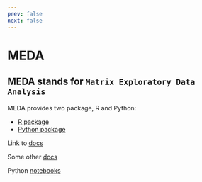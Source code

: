 ```yaml
---
prev: false
next: false
---
```


# MEDA

## MEDA stands for `Matrix Exploratory Data Analysis`

MEDA provides two package, R and Python:

- [R package](https://github.com/neurodata/meda)
- [Python package](https://github.com/neurodata-nomads/pymeda)

Link to [docs](https://github.com/neurodata/meda/blob/master/README.md)

Some other [docs](https://neurodata.github.io/meda/)

Python [notebooks](https://github.com/neurodata-nomads/pymeda)